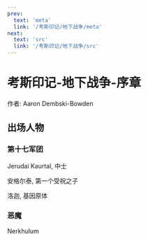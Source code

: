 ```yaml
---
prev:
  text: 'meta'
  link: '/考斯印记/地下战争/meta'
next:
  text: 'src'
  link: '/考斯印记/地下战争/src'
---
```


# 考斯印记-地下战争-序章

作者: Aaron Dembski-Bowden

## 出场人物

### 第十七军团

Jerudai Kaurtal, 中士

安格尔泰, 第一个受祝之子

洛迦, 基因原体

### 恶魔

Nerkhulum
